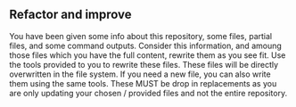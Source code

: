 ## Refactor and improve

You have been given some info about this repository, some files, partial files, and some command outputs.
Consider this information, and amoung those files which you have the full content, rewrite them as you see fit.
Use the tools provided to you to rewrite these files. These files will be directly overwritten in the file system.
If you need a new file, you can also write them using the same tools. These MUST be drop in replacements as you are only updating your chosen / provided files and not the entire repository.

